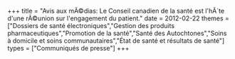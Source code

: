 +++
title = "Avis aux mÃ©dias: Le Conseil canadien de la santé est l'hÃ´te d'une rÃ©union sur l'engagement du patient."
date = 2012-02-22
themes = ["Dossiers de santé électroniques","Gestion des produits pharmaceutiques","Promotion de la santé","Santé des Autochtones","Soins à domicile et soins communautaires","État de santé et résultats de santé"]
types = ["Communiqués de presse"]
+++
